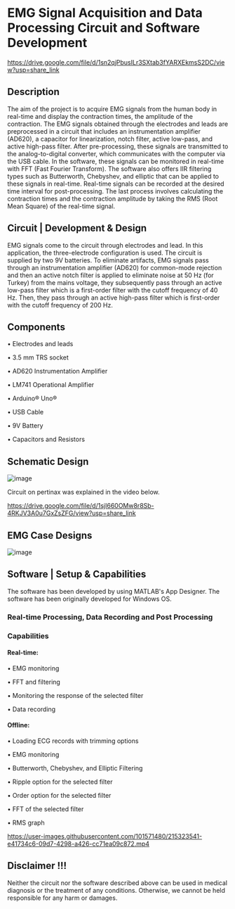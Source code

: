 # EMG Signal Acquisition and Data Processing Circuit and Software Development

https://drive.google.com/file/d/1sn2qjPbusILr3SXtab3fYARXEkmsS2DC/view?usp=share_link

## Description
The aim of the project is to acquire EMG signals from the human body in real-time and display the contraction times, the amplitude of the contraction. The EMG signals obtained through the electrodes and leads are preprocessed in a circuit that includes an instrumentation amplifier (AD620), a capacitor for linearization, notch filter, active low-pass, and active high-pass filter. After pre-processing, these signals are transmitted to the analog-to-digital converter, which communicates with the computer via the USB cable. In the software, these signals can be monitored in real-time with FFT (Fast Fourier Transform). The software also offers IIR filtering types such as Butterworth, Chebyshev, and elliptic that can be applied to these signals in real-time. Real-time signals can be recorded at the desired time interval for post-processing. The last process involves calculating the contraction times and the contraction amplitude by taking the RMS (Root Mean Square) of the real-time signal.

## Circuit | Development & Design
EMG signals come to the circuit through electrodes and lead. In this application, the three-electrode configuration is used. The circuit is supplied by two 9V batteries. To eliminate artifacts, EMG signals pass through an instrumentation amplifier (AD620) for common-mode rejection and then an active notch filter is applied to eliminate noise at 50 Hz (for Turkey) from the mains voltage, they subsequently pass through an active low-pass filter which is a first-order filter with the cutoff frequency of 40 Hz. Then, they pass through an active high-pass filter which is first-order with the cutoff frequency of 200 Hz.

## Components
•	Electrodes and leads

•	3.5 mm TRS socket

•	AD620 Instrumentation Amplifier

•	LM741 Operational Amplifier

•	Arduino® Uno®

•	USB Cable

•	9V Battery

•	Capacitors and Resistors

## Schematic Design
![image](https://user-images.githubusercontent.com/88987741/152829103-f84fbf6e-252a-45f8-94e8-7c93ac5e846f.png)

Circuit on pertinax was explained in the video below.

https://drive.google.com/file/d/1sjI660OMw8r8Sb-4RKJV3A0u7GxZsZFG/view?usp=share_link

## EMG Case Designs
![image](https://user-images.githubusercontent.com/88987741/152828067-c3dff626-5b80-4ed6-8d04-fea4c16387af.png)

## Software | Setup & Capabilities
The software has been developed by using MATLAB's App Designer. The software has been originally developed for Windows OS.

### Real-time Processing, Data Recording and Post Processing

### Capabilities

#### Real-time:

•	EMG monitoring

•	FFT and filtering

•	Monitoring the response of the selected filter

•	Data recording

#### Offline:

•	Loading ECG records with trimming options

•	EMG monitoring

•	Butterworth, Chebyshev, and Elliptic Filtering

•	Ripple option for the selected filter

•	Order option for the selected filter

•	FFT of the selected filter

•	RMS graph


https://user-images.githubusercontent.com/101571480/215323541-e41734c6-09d7-4298-a426-cc71ea09c872.mp4


## Disclaimer !!!
Neither the circuit nor the software described above can be used in medical diagnosis or the treatment of any conditions. Otherwise, we cannot be held responsible for any harm or damages.

